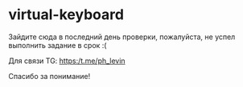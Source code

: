 # virtual-keyboard

Зайдите сюда в последний день проверки, пожалуйста, не успел выполнить задание в срок :(

Для связи TG: [https:/t.me/ph_levin](https:/t.me/ph_levin)


Спасибо за понимание!
